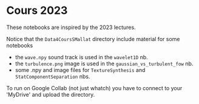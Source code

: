 # Cours 2023

These notebooks are inspired by the 2023 lectures. 

Notice that the `Data4CoursSMallat` directory include material for some notebooks 
- the `wave.npy` sound track is used in the `wavelet1D` nb. 
- the `turbulence.png` image is used in the `gaussian_vs_turbulent_fow` nb.
- some .npy and image files for `TextureSynthesis` and `StatComponentSeparation` nbs.

To run on Google Collab (not just whatch) you have to connect to your 'MyDrive' and upload the directory. 
